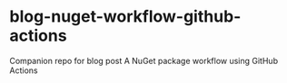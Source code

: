 # blog-nuget-workflow-github-actions
Companion repo for blog post A NuGet package workflow using GitHub Actions
